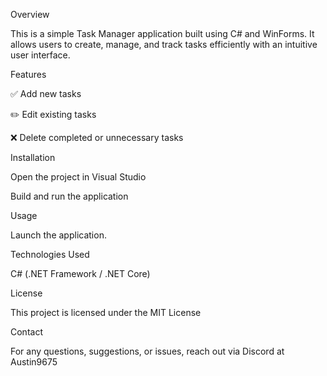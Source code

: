 Overview

This is a simple Task Manager application built using C# and WinForms. It allows users to create, manage, and track tasks efficiently with an intuitive user interface.

Features

✅ Add new tasks

✏️ Edit existing tasks

❌ Delete completed or unnecessary tasks

Installation

Open the project in Visual Studio

Build and run the application

Usage

Launch the application.

Technologies Used

C# (.NET Framework / .NET Core)

License

This project is licensed under the MIT License

Contact

For any questions, suggestions, or issues, reach out via Discord at Austin9675

